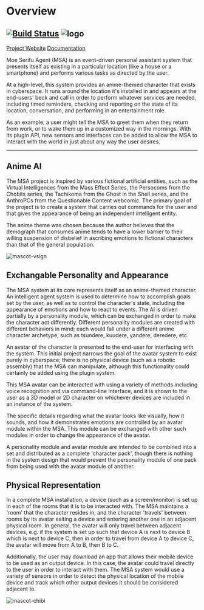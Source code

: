 # Overview
[![Build Status](https://megumin.moeserifu.moe/api/badges/moe-serifu-circle/moe-serifu-agent/status.svg?branch=master)](https://megumin.moeserifu.moe/api/badges/moe-serifu-circle/moe-serifu-agent)
![logo](https://raw.githubusercontent.com/wiki/dekarrin/moe-serifu-agent/assets/logo/logo-en-700w.png "MSA Logo")
---
[Project Website](http://www.moeserifu.moe)
[Documentation](https://docs.moeserifu.moe)

Moe Serifu Agent (MSA) is an event-driven personal assistant system that
presents itself as existing in a particular location (like a house or a
smartphone) and performs various tasks as directed by the user.

At a high-level, this system provides an anime-themed character that exists in
cyberspace. It runs around the location it's installed in and appears at the
end-users' beck and call in order to perform whatever services are needed,
including timed reminders, checking and reporting on the state of its location,
conversation, and performing in an entertainment role.

As an example, a user might tell the MSA to greet them when they return from
work, or to wake them up in a customized way in the mornings. With its plugin
API, new sensors and interfaces can be added to allow the MSA to interact with
the world in just about any way the user desires.

*******

## Anime AI

The MSA project is inspired by various fictional artificial entities, such as
the Virtual Intelligences from the Mass Effect Series, the Persocoms from the
Chobits series, the Tachikoma from the Ghost in the Shell series, and the
AnthroPCs from the Questionable Content webcomic. The primary goal of the
project is to create a system that carries out commands for the user and that
gives the appearance of being an independent intelligent entity.

The anime theme was chosen because the author believes that the demograph that
consumes anime tends to have a lower barrier to their willing suspension of
disbelief in ascribing emotions to fictional characters than that of the
general population.

![mascot-vsign](https://raw.githubusercontent.com/wiki/dekarrin/moe-serifu-agent/assets/mascot/vsign-150w.png "Masa-Chan")

## Exchangable Personality and Appearance

The MSA system at its core represents itself as an anime-themed character. An
intelligent agent system is used to determine how to accomplish goals set by the
user, as well as to control the character's state, including the appearance of
emotions and how to react to events. The AI is driven partially by a personality
module, which can be exchanged in order to make the character act differently.
Different personality modules are created with different behaviors in mind; each
would fall under a different anime character archetype, such as tsundere,
kuudere, yandere, deredere, etc.

An avatar of the character is presented to the end-user for interfacing with the
system. This initial project narrows the goal of the avatar system to exist
purely in cyberspace; there is no physical device (such as a robotic assembly)
that the MSA can manipulate, although this functionality could certainly be
added using the plugin system.

This MSA avatar can be interacted with using a variety of methods including
voice recognition and via command-line interface, and it is shown to the user as
a 3D model or 2D character on whichever devices are included in an instance of
the system.

The specific details regarding what the avatar looks like visually, how it
sounds, and how it demonstrates emotions are controlled by an avatar module
within the MSA. This module can be exchanged with other such modules in order to
change the appearance of the avatar.

A personality module and avatar module are intended to be combined into a set
and distributed as a complete 'character pack', though there is nothing in the
system design that would prevent the personality module of one pack from being
used with the avatar module of another.

## Physical Representation

In a complete MSA installation, a device (such as a screen/monitor) is set up in
each of the rooms that it is to be interacted with. The MSA maintains a 'room'
that the character resides in, and the character 'travels' between rooms by its
avatar exiting a device and entering another one in an adjacent physical room.
In general, the avatar will only travel between adjacent devices, e.g. if the
system is set up such that device A is next to device B which is next to device
C, then in order to travel from device A to device C, the avatar will move from
A to B, then B to C.

Additionally, the user may download an app that allows their mobile device to be
used as an output device. In this case, the avatar could travel directly to the
user in order to interact with them. The MSA system would use a variety of
sensors in order to detect the physical location of the mobile device and track
which other output devices it should be considered adjacent to.

![mascot-chibi](https://raw.githubusercontent.com/wiki/dekarrin/moe-serifu-agent/assets/mascot/chibi-100w.png "Masa-Chan Chibi")
